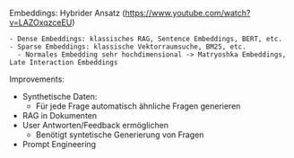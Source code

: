 Embeddings: Hybrider Ansatz (https://www.youtube.com/watch?v=LAZOxqzceEU)

    - Dense Embeddings: klassisches RAG, Sentence Embeddings, BERT, etc.
    - Sparse Embeddings: klassische Vektorraumsuche, BM25, etc.
      - Normales Embedding sehr hochdimensional -> Matryoshka Embeddings, Late Interaction Embeddings



Improvements:
- Synthetische Daten:
    - Für jede Frage automatisch ähnliche Fragen generieren
- RAG in Dokumenten
- User Antworten/Feedback ermöglichen 
  - Benötigt syntetische Generierung von Fragen
- Prompt Engineering